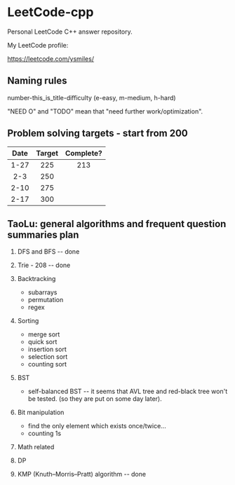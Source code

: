 # LeetCode-cpp

Personal LeetCode C++ answer repository.

My LeetCode profile:

https://leetcode.com/ysmiles/

## Naming rules

number-this_is_title-difficulty (e-easy, m-medium, h-hard)

"NEED O" and "TODO" mean that "need further work/optimization".

## Problem solving targets - start from 200

|  Date  |  Target  | Complete? |
|:------:|:--------:|:---------:|
|  1-27  |   225    |    213    |
|  2-3   |   250    |           |
|  2-10  |   275    |           |
|  2-17  |   300    |           |

## TaoLu: general algorithms and frequent question summaries plan

1. DFS and BFS -- done

2. Trie - 208 -- done

3. Backtracking
    - subarrays
    - permutation
    - regex

4. Sorting
    - merge sort
    - quick sort
    - insertion sort
    - selection sort
    - counting sort

5. BST
    - self-balanced BST -- it seems that AVL tree and red-black tree won't be tested. (so they are put on some day later).

6. Bit manipulation
    - find the only element which exists once/twice... 
    - counting 1s

7. Math related

8. DP

9. KMP (Knuth–Morris–Pratt) algorithm -- done